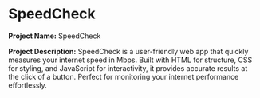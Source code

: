 # SpeedCheck

**Project Name:**
SpeedCheck

**Project Description:**
SpeedCheck is a user-friendly web app that quickly measures your internet speed in Mbps. Built with HTML for structure, CSS for styling, and JavaScript for interactivity, it provides accurate results at the click of a button. Perfect for monitoring your internet performance effortlessly.

